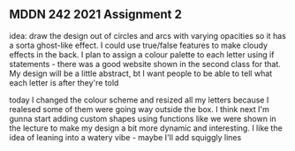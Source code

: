## MDDN 242 2021 Assignment 2

  idea: draw the design out of circles and arcs with varying opacities so it has a sorta ghost-like effect. I could use true/false features to make cloudy effects in the back. I plan to assign a colour palette to each letter using if statements - there was a good website shown in the second class for that. My design will be a little abstract, bt I want people to be able to tell what each letter is after they're told

today I changed the colour scheme and resized all my letters because I realesed some of them were going way outside the box. I think next I'm gunna start adding custom shapes using functions like we were shown in the lecture to make my design a bit more dynamic and interesting. I like the idea of leaning into a watery vibe - maybe I'll add squiggly lines



